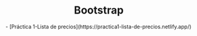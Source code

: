 <h1 align="center">Bootstrap</h1>
- [Práctica 1-Lista de precios](https://practica1-lista-de-precios.netlify.app/)
